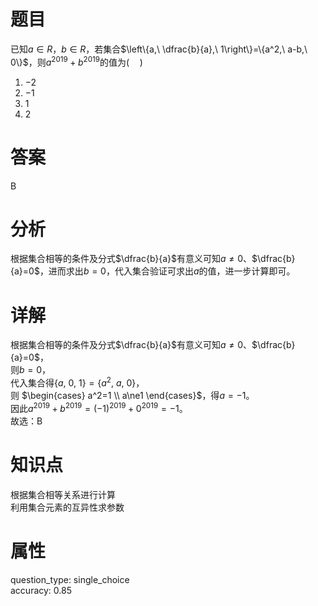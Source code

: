 # 题目

已知$a\in R$，$b\in R$，若集合$\left\{a,\ \dfrac{b}{a},\ 1\right\}=\{a^2,\ a-b,\ 0\}$，则$a^{2019}+b^{2019}$的值为$(\quad)$

1. $-2$
2. $-1$
3. $1$
4. $2$

# 答案

B

# 分析

根据集合相等的条件及分式$\dfrac{b}{a}$有意义可知$a\ne0$、$\dfrac{b}{a}=0$，进而求出$b=0$，代入集合验证可求出$a$的值，进一步计算即可。

# 详解

根据集合相等的条件及分式$\dfrac{b}{a}$有意义可知$a\ne0$、$\dfrac{b}{a}=0$，  
则$b=0$，  
代入集合得$\{a,\ 0,\ 1\}=\{a^2,\ a,\ 0\}$，  
则
$\begin{cases}
 a^2=1 \\
 a\ne1
\end{cases}$，得$a=-1$。  
因此$a^{2019}+b^{2019}=(-1)^{2019}+0^{2019}=-1$。  
故选：B

# 知识点

根据集合相等关系进行计算  
利用集合元素的互异性求参数

# 属性

question_type: single_choice  
accuracy: 0.85
